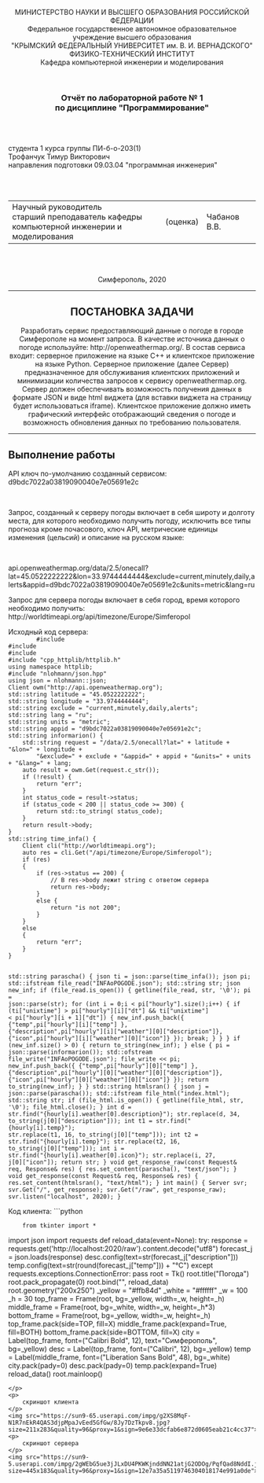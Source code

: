 <p align="center">МИНИСТЕРСТВО НАУКИ  И ВЫСШЕГО ОБРАЗОВАНИЯ РОССИЙСКОЙ ФЕДЕРАЦИИ<br>
Федеральное государственное автономное образовательное учреждение высшего образования<br>
"КРЫМСКИЙ ФЕДЕРАЛЬНЫЙ УНИВЕРСИТЕТ им. В. И. ВЕРНАДСКОГО"<br>
ФИЗИКО-ТЕХНИЧЕСКИЙ ИНСТИТУТ<br>
Кафедра компьютерной инженерии и моделирования</p>
<br>
<h3 align="center">Отчёт по лабораторной работе № 1<br> по дисциплине "Программирование"</h3>
<br><br>
<p>студента 1 курса группы ПИ-б-о-203(1)<br>
Трофанчук Тимур Викторович<br>
направления подготовки 09.03.04 "программная инженерия"</p>
<br><br>
<table>
<tr><td>Научный руководитель<br> старший преподаватель кафедры<br> компьютерной инженерии и моделирования</td>
<td>(оценка)</td>
<td>Чабанов В.В.</td>
</tr>
</table>
<br><br>
<p align="center">Симферополь, 2020</p>
<hr>
<h2 align="center">
	ПОСТАНОВКА ЗАДАЧИ
</h2>
<p align="center">Разработать сервис предоставляющий данные о погоде в городе Симферополе на момент запроса.  В качестве источника данных о погоде используйте: http://openweathermap.org/. В состав сервиса входит: серверное приложение на языке С++ и клиентское приложение на языке Python.
Серверное приложение (далее Сервер) предназначенное для обслуживания клиентских приложений и минимизации количества запросов к сервису openweathermap.org. Сервер должен обеспечивать возможность получения данных в формате JSON и виде html виджета (для вставки виджета на страницу будет использоваться iframe).
Клиентское приложение должно иметь графический интерфейс отображающий сведения о погоде и возможность обновления данных по требованию пользователя.</p>
<hr>
<h2>
	Выполнение работы
</h2>
<p>API ключ по-умолчанию созданный сервисом:<br>d9bdc7022a03819090040e7e05691e2c</p>
<br>
<p>
Запрос, созданный к серверу погоды включает в себя широту и долготу места, для которого необходимо получить погоду, исключить все типы прогноза кроме почасового, ключ API, метрические единицы изменения (цельсий) и описание на русском языке:
</p>
<br><p>
	api.openweathermap.org/data/2.5/onecall?lat=45.0522222222&lon=33.9744444444&exclude=current,minutely,daily,alerts&appid=d9bdc7022a03819090040e7e05691e2c&units=metric&lang=ru
</p>
<p>
	Запрос для сервера погоды включает в себя город, время которого необходимо получить:<br>http://worldtimeapi.org/api/timezone/Europe/Simferopol
</p>
<p>
	Исходный код сервера:
	<code>
		#include <iostream>
#include <fstream>
#include <string>
#include "cpp_httplib/httplib.h"
using namespace httplib;
#include "nlohmann/json.hpp"
using json = nlohmann::json;
Client owm("http://api.openweathermap.org");
std::string latitude = "45.0522222222";
std::string longitude = "33.9744444444";
std::string exclude = "current,minutely,daily,alerts";
std::string lang = "ru";
std::string units = "metric";
std::string appid = "d9bdc7022a03819090040e7e05691e2c";
std::string informarion() {
	std::string request = "/data/2.5/onecall?lat=" + latitude + "&lon=" + longitude +
		"&exclude=" + exclude + "&appid=" + appid + "&units=" + units + "&lang=" + lang;
	auto result = owm.Get(request.c_str());
	if (!result) {
		return "err";
	}
	int status_code = result->status;
	if (status_code < 200 || status_code >= 300) {
		return std::to_string( status_code);
	}
	return result->body;
}
std::string time_infa() {
	Client cli("http://worldtimeapi.org");
	auto res = cli.Get("/api/timezone/Europe/Simferopol");
	if (res)
	{
		if (res->status == 200) {
			// В res->body лежит string с ответом сервера
			return res->body;
		}
		else {
			return "is not 200";
		}
	}
	else
	{
		return "err";
	}
}

std::string parascha() {
	json ti = json::parse(time_infa());
	json pi;
	std::ifstream file_read("INFAoPOGODE.json");
	std::string str;
	json new_inf;
	if (file_read.is_open()) {
		getline(file_read, str, '\0');
		pi = json::parse(str);
		for (int i = 0;i < pi["hourly"].size();i++) {
			if (ti["unixtime"] > pi["hourly"][i]["dt"] && ti["unixtime"] < pi["hourly"][i + 1]["dt"])
			{
				new_inf.push_back({
					{"temp",pi["hourly"][i]["temp"] },
					{"description",pi["hourly"][i]["weather"][0]["description"]},
					{"icon",pi["hourly"][i]["weather"][0]["icon"]}
					});
				break;
			}
		}
	}
	if (new_inf.size() > 0) {
		return to_string(new_inf);
	}
	else
	{
		pi = json::parse(informarion());
		std::ofstream file_write("INFAoPOGODE.json");
		file_write << pi;
		new_inf.push_back({
					{"temp",pi["hourly"][0]["temp"] },
					{"description",pi["hourly"][0]["weather"][0]["description"]},
					{"icon",pi["hourly"][0]["weather"][0]["icon"]}
			});
		return to_string(new_inf);
	}
}
std::string htmlsran() {
	json j = json::parse(parascha());
	std::ifstream file_html("index.html");
	std::string str;
	if (file_html.is_open()) {
		getline(file_html, str, '\0');
		file_html.close();
	}
	int d = str.find("{hourly[i].weather[0].description}");
	str.replace(d, 34, to_string(j[0]["description"]));
	int t1 = str.find("{hourly[i].temp}");
	str.replace(t1, 16, to_string(j[0]["temp"]));
	int t2 = str.find("{hourly[i].temp}");
	str.replace(t2, 16, to_string(j[0]["temp"]));
	int i = str.find("{hourly[i].weather[0].icon}");
	str.replace(i, 27, j[0]["icon"]);
	return str;
}
void get_response_raw(const Request& req, Response& res) {
	res.set_content(parascha(), "text/json");
}
void get_response(const Request& req, Response& res) {
	res.set_content(htmlsran(), "text/html");
}
int main() {
	Server svr;
	svr.Get("/", get_response);
	svr.Get("/raw", get_response_raw);
	svr.listen("localhost", 2020);
}
	</code>
</p>
<p>
	Код клиента:
	```python

		from tkinter import *
import json
import requests
def reload_data(event=None):
	try:
		response = requests.get('http://localhost:2020/raw').content.decode("utf8")
		forecast_j = json.loads(response)
		desc.config(text=str(forecast_j["description"]))
		temp.config(text=str(round(forecast_j["temp"])) + "°C")
	except requests.exceptions.ConnectionError:
		pass
root = Tk()
root.title("Погода")
root.pack_propagate(0)
root.bind("<Button-1>", reload_data)
root.geometry("200x250")
_yellow = "#ffb84d"
_white = "#ffffff"
_w = 100
_h = 30
top_frame =    Frame(root, bg=_yellow, width=_w, height=_h)
middle_frame = Frame(root, bg=_white,  width=_w, height=_h*3)
bottom_frame = Frame(root, bg=_yellow, width=_w, height=_h)
top_frame.pack(side=TOP, fill=X)
middle_frame.pack(expand=True, fill=BOTH)
bottom_frame.pack(side=BOTTOM, fill=X)
city = Label(top_frame, font=("Calibri Bold", 12), text="Симферополь", bg=_yellow)
desc = Label(top_frame, font=("Calibri", 12), bg=_yellow)
temp = Label(middle_frame, font=("Liberation Sans Bold", 48), bg=_white)
city.pack(pady=0)
desc.pack(pady=0)
temp.pack(expand=True)
reload_data()
root.mainloop()

```
</p>
<p>
	скриншот клиента
</p>
<img src="https://sun9-65.userapi.com/impg/g2XS8MqF-N1R7nEkR4QAS3djpMpaJvEed5GfGw/8Jy7DzTkpv8.jpg?size=211x283&quality=96&proxy=1&sign=9e6e33dcfab6e872d0605eab21c4cc37">
<p>
	скриншот сервера
</p>
<img src="https://sun9-5.userapi.com/impg/2gWEbG5ue3jJLxDU4PKWKjnddNN21atjG2ODOg/PqfQad8NddI.jpg?size=445x183&quality=96&proxy=1&sign=12e7a35a5119746304018174e991a0de">

